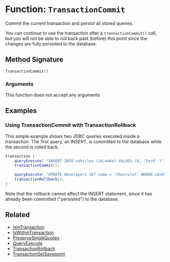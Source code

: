 [comment]: # (Note: This documentation is generated dynamically in the build process.  To modify the contents, change the javadoc on the _invoke method of the BIF class)

# Function: `TransactionCommit`

Commit the current transaction and persist all stored queries.

You can continue to use the transaction after a `transactionCommit()` call, but you will not be able to roll back past (before) this
 point since the changes are fully persisted to the database.

## Method Signature

```
TransactionCommit()
```

### Arguments

This function does not accept any arguments

## Examples

### Using TransactionCommit with TransactionRollback

This simple example shows two JDBC queries executed inside a transaction. The first query, an INSERT, is committed to the database while the second is rolled back.

```java
transaction {
    queryExecute( "INSERT INTO vehicles (id,make) VALUES (8, 'Ford' )", {}, { datasource : "carDB" } );
    transactionCommit();

    queryExecute( "UPDATE developers SET name = 'Chevrolet' WHERE id=8", {}, { datasource : "carDB" } );
    transactionRollback();
}
```

Note that the rollback cannot affect the INSERT statement, since it has already been committed ("persisted") to the database.


## Related

  * [IsInTransaction](./IsInTransaction.md)
  * [IsWithinTransaction](./IsWithinTransaction.md)
  * [PreserveSingleQuotes](./PreserveSingleQuotes.md)
  * [QueryExecute](./QueryExecute.md)
  * [TransactionRollback](./TransactionRollback.md)
  * [TransactionSetSavepoint](./TransactionSetSavepoint.md)
